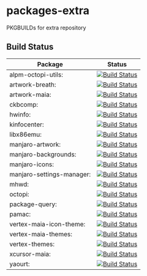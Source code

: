# packages-extra
PKGBUILDs for extra repository

## Build Status
| Package    | Status    |
|------------|-----------|
| alpm-octopi-utils: |[![Build Status](http://mirror.strits.dk:8091/view/Community/job/alpm-octopi-utils/badge/icon)](http://mirror.strits.dk:8091/view/Community/job/alpm-octopi-utils/)|
| artwork-breath: |[![Build Status](http://mirror.strits.dk:8091/view/Community/job/artwork-breath/badge/icon)](http://mirror.strits.dk:8091/view/Community/job/artwork-breath/)|
| artwork-maia: |[![Build Status](http://mirror.strits.dk:8091/view/Community/job/artwork-maia/badge/icon)](http://mirror.strits.dk:8091/view/Community/job/artwork-maia/)|
| ckbcomp: |[![Build Status](http://mirror.strits.dk:8091/view/Community/job/ckbcomp/badge/icon)](http://mirror.strits.dk:8091/view/Community/job/ckbcomp/)|
| hwinfo: |[![Build Status](http://mirror.strits.dk:8091/view/Community/job/hwinfo/badge/icon)](http://mirror.strits.dk:8091/view/Community/job/hwinfo/)|
| kinfocenter: |[![Build Status](http://mirror.strits.dk:8091/view/Community/job/kinfocenter/badge/icon)](http://mirror.strits.dk:8091/view/Community/job/kinfocenter/)|
| libx86emu: |[![Build Status](http://mirror.strits.dk:8091/view/Community/job/libx86emu/badge/icon)](http://mirror.strits.dk:8091/view/Community/job/libx86emu/)|
| manjaro-artwork: |[![Build Status](http://mirror.strits.dk:8091/view/Community/job/manjaro-artwork/badge/icon)](http://mirror.strits.dk:8091/view/Community/job/manjaro-artwork/)|
| manjaro-backgrounds: |[![Build Status](http://mirror.strits.dk:8091/view/Community/job/manjaro-backgrounds/badge/icon)](http://mirror.strits.dk:8091/view/Community/job/manjaro-backgrounds/)|
| manjaro-icons: |[![Build Status](http://mirror.strits.dk:8091/view/Community/job/manjaro-icons/badge/icon)](http://mirror.strits.dk:8091/view/Community/job/manjaro-icons/)|
| manjaro-settings-manager: |[![Build Status](http://mirror.strits.dk:8091/view/Community/job/manjaro-settings-manager/badge/icon)](http://mirror.strits.dk:8091/view/Community/job/manjaro-settings-manager/)|
| mhwd: |[![Build Status](http://mirror.strits.dk:8091/view/Community/job/mhwd/badge/icon)](http://mirror.strits.dk:8091/view/Community/job/mhwd/)|
| octopi: |[![Build Status](http://mirror.strits.dk:8091/view/Community/job/octopi/badge/icon)](http://mirror.strits.dk:8091/view/Community/job/octopi/)|
| package-query: |[![Build Status](http://mirror.strits.dk:8091/view/Community/job/package-query/badge/icon)](http://mirror.strits.dk:8091/view/Community/job/package-query/)|
| pamac: |[![Build Status](http://mirror.strits.dk:8091/view/Community/job/pamac/badge/icon)](http://mirror.strits.dk:8091/view/Community/job/pamac/)|
| vertex-maia-icon-theme: |[![Build Status](http://mirror.strits.dk:8091/view/Community/job/vertex-maia-icon-theme/badge/icon)](http://mirror.strits.dk:8091/view/Community/job/vertex-maia-icon-theme/)|
| vertex-maia-themes: |[![Build Status](http://mirror.strits.dk:8091/view/Community/job/vertex-maia-themes/badge/icon)](http://mirror.strits.dk:8091/view/Community/job/vertex-maia-themes/)|
| vertex-themes: |[![Build Status](http://mirror.strits.dk:8091/view/Community/job/vertex-themes/badge/icon)](http://mirror.strits.dk:8091/view/Community/job/vertex-themes/)|
| xcursor-maia: |[![Build Status](http://mirror.strits.dk:8091/view/Community/job/xcursor-maia/badge/icon)](http://mirror.strits.dk:8091/view/Community/job/xcursor-maia/)|
| yaourt: |[![Build Status](http://mirror.strits.dk:8091/view/Community/job/yaourt/badge/icon)](http://mirror.strits.dk:8091/view/Community/job/yaourt/)|
